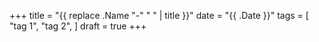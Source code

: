 +++
title = "{{ replace .Name "-" " " | title }}"
date = "{{ .Date }}"
tags = [
	"tag 1",
	"tag 2",
]
draft = true
+++

